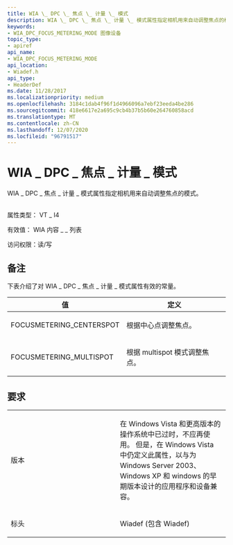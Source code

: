 ```yaml
---
title: WIA \_ DPC \_ 焦点 \_ 计量 \_ 模式
description: WIA \_ DPC \_ 焦点 \_ 计量 \_ 模式属性指定相机用来自动调整焦点的模式。
keywords:
- WIA_DPC_FOCUS_METERING_MODE 图像设备
topic_type:
- apiref
api_name:
- WIA_DPC_FOCUS_METERING_MODE
api_location:
- Wiadef.h
api_type:
- HeaderDef
ms.date: 11/28/2017
ms.localizationpriority: medium
ms.openlocfilehash: 3184c1dab4f96f1d4966096a7ebf23eeda4be286
ms.sourcegitcommit: 418e6617e2a695c9cb4b37b5b60e264760858acd
ms.translationtype: MT
ms.contentlocale: zh-CN
ms.lasthandoff: 12/07/2020
ms.locfileid: "96791517"
---
```

# <a name="wia_dpc_focus_metering_mode"></a>WIA \_ DPC \_ 焦点 \_ 计量 \_ 模式


WIA \_ DPC \_ 焦点 \_ 计量 \_ 模式属性指定相机用来自动调整焦点的模式。

## <span id="ddk_wia_dpc_focus_metering_mode_si"></span><span id="DDK_WIA_DPC_FOCUS_METERING_MODE_SI"></span>


属性类型： VT \_ I4

有效值： WIA 内容 \_ \_ 列表

访问权限：读/写

<a name="remarks"></a>备注
-------

下表介绍了对 WIA \_ DPC \_ 焦点 \_ 计量 \_ 模式属性有效的常量。

<table>
<colgroup>
<col width="50%" />
<col width="50%" />
</colgroup>
<thead>
<tr class="header">
<th>值</th>
<th>定义</th>
</tr>
</thead>
<tbody>
<tr class="odd">
<td><p>FOCUSMETERING_CENTERSPOT</p></td>
<td><p>根据中心点调整焦点。</p></td>
</tr>
<tr class="even">
<td><p>FOCUSMETERING_MULTISPOT</p></td>
<td><p>根据 multispot 模式调整焦点。</p></td>
</tr>
</tbody>
</table>

 

<a name="requirements"></a>要求
------------

<table>
<colgroup>
<col width="50%" />
<col width="50%" />
</colgroup>
<tbody>
<tr class="odd">
<td><p>版本</p></td>
<td><p>在 Windows Vista 和更高版本的操作系统中已过时，不应再使用。 但是，在 Windows Vista 中仍定义此属性，以与为 Windows Server 2003、Windows XP 和 windows 的早期版本设计的应用程序和设备兼容。</p></td>
</tr>
<tr class="even">
<td><p>标头</p></td>
<td>Wiadef (包含 Wiadef) </td>
</tr>
</tbody>
</table>

 

 





